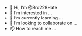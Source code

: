 - 👋 Hi, I’m @Bro228Hate
- 👀 I’m interested in ...
- 🌱 I’m currently learning ...
- 💞️ I’m looking to collaborate on ...
- 📫 How to reach me ...

<!---
Bro228Hate/Bro228Hate is a ✨ special ✨ repository because its `README.md` (this file) appears on your GitHub profile.
You can click the Preview link to take a look at your changes.
--->
